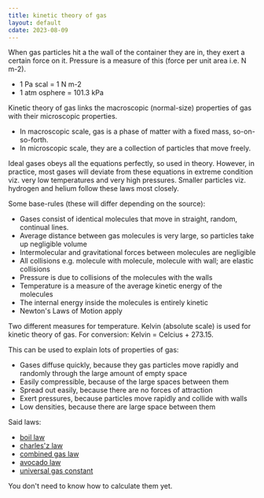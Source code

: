 ```yaml
---
title: kinetic theory of gas
layout: default
cdate: 2023-08-09
---
```


When gas particles hit a the wall of the container they are in, they exert a certain force on it. Pressure is a measure of this (force per unit area i.e. N m-2).
- 1 Pa scal = 1 N m-2
- 1 atm osphere = 101.3 kPa

Kinetic theory of gas links the macroscopic (normal-size) properties of gas with their microscopic properties. 
- In macroscopic scale, gas is a phase of matter with a fixed mass, so-on-so-forth. 
- In microscopic scale, they are a collection of particles that move freely.

Ideal gases obeys all the equations perfectly, so used in theory. However, in practice, most gases will deviate from these equations in extreme condition viz. very low temperatures and very high pressures. Smaller particles viz. hydrogen and helium follow these laws most closely.

Some base-rules (these will differ depending on the source):
- Gases consist of identical molecules that move in straight, random, continual lines.
- Average distance between gas molecules is very large, so particles take up negligible volume
- Intermolecular and gravitational forces between molecules are negligible
- All collisions e.g. molecule with molecule, molecule with wall; are elastic collisions
- Pressure is due to collisions of the molecules with the walls
- Temperature is a measure of the average kinetic energy of the molecules
- The internal energy inside the molecules is entirely kinetic
- Newton's Laws of Motion apply

Two different measures for temperature. Kelvin (absolute scale) is used for kinetic theory of gas. For conversion: Kelvin = Celcius + 273.15.

This can be used to explain lots of properties of gas:
- Gases diffuse quickly, because they gas particles move rapidly and randomly through the large amount of empty space
- Easily compressible, because of the large spaces between them
- Spread out easily, because there are no forces of attraction
- Exert pressures, because particles move rapidly and collide with walls
- Low densities, because there are large space between them

Said laws:
- [boil law](boyles-law)
- [charles'z law](charles-law)
- [combined gas law](combined-gas-law)
- [avocado law](avogadros-law)
- [universal gas constant](universal-gas-constant)

You don't need to know how to calculate them yet.
